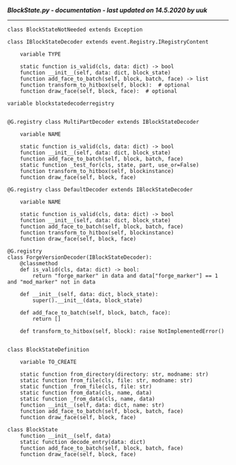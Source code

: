 ***BlockState.py - documentation - last updated on 14.5.2020 by uuk***
___

    class BlockStateNotNeeded extends Exception

    class IBlockStateDecoder extends event.Registry.IRegistryContent

        variable TYPE

        static function is_valid(cls, data: dict) -> bool
        function __init__(self, data: dict, block_state)
        function add_face_to_batch(self, block, batch, face) -> list
        function transform_to_hitbox(self, block):  # optional
        function draw_face(self, block, face):  # optional

    variable blockstatedecoderregistry


    @G.registry class MultiPartDecoder extends IBlockStateDecoder

        variable NAME

        static function is_valid(cls, data: dict) -> bool
        function __init__(self, data: dict, block_state)
        function add_face_to_batch(self, block, batch, face)
        static function _test_for(cls, state, part, use_or=False)
        function transform_to_hitbox(self, blockinstance)
        function draw_face(self, block, face)

    @G.registry class DefaultDecoder extends IBlockStateDecoder

        variable NAME

        static function is_valid(cls, data: dict) -> bool
        function __init__(self, data: dict, block_state)
        function add_face_to_batch(self, block, batch, face)
        function transform_to_hitbox(self, blockinstance)
        function draw_face(self, block, face)
        
    @G.registry
    class ForgeVersionDecoder(IBlockStateDecoder):
        @classmethod
        def is_valid(cls, data: dict) -> bool:
            return "forge_marker" in data and data["forge_marker"] == 1 and "mod_marker" not in data
    
        def __init__(self, data: dict, block_state):
            super().__init__(data, block_state)
    
        def add_face_to_batch(self, block, batch, face):
            return []
    
        def transform_to_hitbox(self, block): raise NotImplementedError()


    class BlockStateDefinition

        variable TO_CREATE

        static function from_directory(directory: str, modname: str)
        static function from_file(cls, file: str, modname: str)
        static function _from_file(cls, file: str)
        static function from_data(cls, name, data)
        static function _from_data(cls, name, data)
        function __init__(self, data: dict, name: str)
        function add_face_to_batch(self, block, batch, face)
        function draw_face(self, block, face)

    class BlockState
        function __init__(self, data)
        static function decode_entry(data: dict)
        function add_face_to_batch(self, block, batch, face)
        function draw_face(self, block, face)